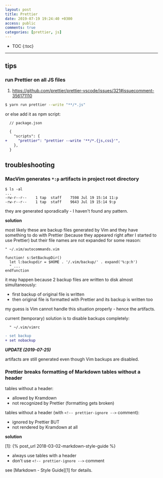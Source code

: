 ```yaml
---
layout: post
title: Prettier
date: 2019-07-19 19:24:40 +0300
access: public
comments: true
categories: [prettier, js]
---
```


<!-- @format -->

<!-- more -->

<!-- prettier-ignore -->
* TOC
{:toc}
<hr>

## tips

### run Prettier on all JS files

1. <https://github.com/prettier/prettier-vscode/issues/321#issuecomment-356171110>

```sh
$ yarn run prettier --write "**/*.js"
```

or else add it as npm script:

```diff
  // package.json

  {
    "scripts": {
+     "prettier": "prettier --write '**/*.{js,css}'",
    },
  }
```

## troubleshooting

### MacVim generates `*:p` artifacts in project root directory

```
$ ls -al
...
-rw-r--r--    1 tap  staff    7598 Jul 19 15:14 11:p
-rw-r--r--    1 tap  staff    9643 Jul 19 15:14 9:p
```

they are generated sporadically - I haven't found any pattern.

**solution**

most likely these are backup files generated by Vim and they have something to
do with Prettier (because they appeared right after I started to use Prettier)
but their file names are not expanded for some reason:

```vim
" ~/.vim/autocommands.vim

function! s:SetBackupDir()
  let l:backupdir = $HOME . '/.vim/backup/' . expand('%:p:h')
  " ...
endfunction
```

it may happen because 2 backup files are written to disk almost simultaneously:

- first backup of original file is written
- then original file is formatted with Prettier and its backup is written too

my guess is Vim cannot handle this situation properly - hence the artifacts.

current (temporary) solution is to disable backups completely:

```diff
  " ~/.vim/vimrc

- set backup
+ set nobackup
```

**_UPDATE (2019-07-25)_**

artifacts are still generated even though Vim backups are disabled.

### Prettier breaks formatting of Markdown tables without a header

tables without a header:

- allowed by Kramdown
- not recognized by Prettier (formatting gets broken)

tables without a header (with `<!-- prettier-ignore -->` comment):

- ignored by Prettier BUT
- not rendered by Kramdown at all

**solution**

[1]: {% post_url 2018-03-02-markdown-style-guide %}

- always use tables with a header
- don't use `<!-- prettier-ignore -->` comment

see [Markdown - Style Guide][1] for details.

